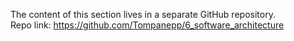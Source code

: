 The content of this section lives in a separate GitHub repository.  
Repo link: https://github.com/Tompanepp/6_software_architecture
